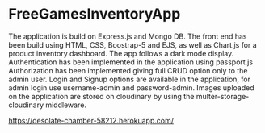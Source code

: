 # FreeGamesInventoryApp
The application is build on Express.js and Mongo DB. 
The front end has been build using HTML, CSS, Boostrap-5 and EJS, as well as Chart.js for a product inventory dashboard.
The app follows a dark mode display.
Authentication has been implemented in the application using passport.js
Authorization has been implemented giving full CRUD option only to the admin user.
Login and Signup options are available in the application, for admin login use username-admin and password-admin.
Images uploaded on the application are stored on cloudinary by using the multer-storage-cloudinary middleware.

https://desolate-chamber-58212.herokuapp.com/
